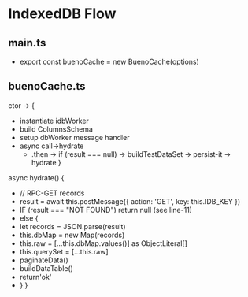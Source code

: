 # IndexedDB Flow 
## main.ts
  - export const buenoCache = new BuenoCache(options) 

## buenoCache.ts
ctor -> {
  - instantiate idbWorker 
  - build ColumnsSchema
  - setup dbWorker message handler
  - async call->hydrate
    - .then -> if (result === null) -> buildTestDataSet -> persist-it -> hydrate
}

async hydrate() {
  - // RPC-GET records
  - result = await this.postMessage({ action: 'GET', key: this.IDB_KEY }) 
  - IF (result === "NOT FOUND") return null (see line-11) 
  - else {   
  -    let records = JSON.parse(result)
  -    this.dbMap = new Map(records)
  -    this.raw = [...this.dbMap.values()] as ObjectLiteral[]
  -    this.querySet = [...this.raw]
  -    paginateData()
  -    buildDataTable()
  -    return'ok'
  - }
}